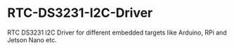 # RTC-DS3231-I2C-Driver
RTC DS3231 I2C Driver for different embedded targets like Arduino, RPi and Jetson Nano etc.

